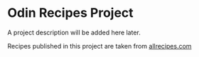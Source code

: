 # Odin Recipes Project

A project description will be added here later.

Recipes published in this project are taken from [allrecipes.com](https://www.allrecipes.com/)
